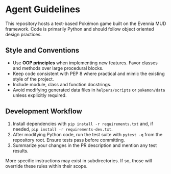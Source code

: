 # Agent Guidelines

This repository hosts a text-based Pokémon game built on the Evennia MUD framework.  Code is primarily Python and should follow object oriented design practices.

## Style and Conventions

- Use **OOP principles** when implementing new features.  Favor classes and methods over large procedural blocks.
- Keep code consistent with PEP 8 where practical and mimic the existing style of the project.
- Include module, class and function docstrings.
- Avoid modifying generated data files in `helpers/scripts` or `pokemon/data` unless explicitly required.

## Development Workflow

1. Install dependencies with `pip install -r requirements.txt` and, if needed, `pip install -r requirements-dev.txt`.
2. After modifying Python code, run the test suite with `pytest -q` from the repository root.  Ensure tests pass before committing.
3. Summarize your changes in the PR description and mention any test results.

More specific instructions may exist in subdirectories.  If so, those will override these rules within their scope.
